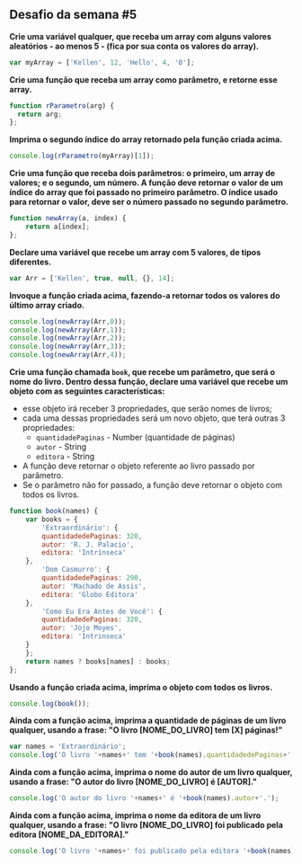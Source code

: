 Desafio da semana #5
--------------------

**Crie uma variável qualquer, que receba um array com alguns valores aleatórios - ao menos 5 - (fica por sua conta os valores do array).**
```js
var myArray = ['Kellen', 12, 'Hello', 4, '0'];
```
**Crie uma função que receba um array como parâmetro, e retorne esse array.**
```js
function rParametro(arg) {
  return arg;
};
```
**Imprima o segundo índice do array retornado pela função criada acima.**
```js
console.log(rParametro(myArray)[1]);
```
**Crie uma função que receba dois parâmetros: o primeiro, um array de valores; e o segundo, um número. A função deve retornar o valor de um índice do array que foi passado no primeiro parâmetro. O índice usado para retornar o valor, deve ser o número passado no segundo parâmetro.**
```js
function newArray(a, index) {
    return a[index];
};
```
**Declare uma variável que recebe um array com 5 valores, de tipos diferentes.**
```js
var Arr = ['Kellen', true, null, {}, 14];
```
**Invoque a função criada acima, fazendo-a retornar todos os valores do último array criado.**
```js
console.log(newArray(Arr,0));
console.log(newArray(Arr,1));
console.log(newArray(Arr,2));
console.log(newArray(Arr,3));
console.log(newArray(Arr,4));
```
**Crie uma função chamada `book`, que recebe um parâmetro, que será o nome do livro. Dentro dessa função, declare uma variável que recebe um objeto com as seguintes características:**

- esse objeto irá receber 3 propriedades, que serão nomes de livros;
- cada uma dessas propriedades será um novo objeto, que terá outras 3
propriedades:
    - `quantidadePaginas` - Number (quantidade de páginas)
    - `autor` - String
    - `editora` - String
- A função deve retornar o objeto referente ao livro passado por parâmetro.
- Se o parâmetro não for passado, a função deve retornar o objeto com todos os livros.
```js
function book(names) {
    var books = {
        'Extraordinário': {
        quantidadedePaginas: 320,
        autor: 'R. J. Palacio',
        editora: 'Intrínseca'
    },
		'Dom Casmurro': {
        quantidadedePaginas: 290,
        autor: 'Machado de Assis',
        editora: 'Globo Editora'
    },
		'Como Eu Era Antes de Você': {
        quantidadedePaginas: 320,
        autor: 'Jojo Moyes',
        editora: 'Intrinseca'
    }
	};
	return names ? books[names] : books;
};
```
**Usando a função criada acima, imprima o objeto com todos os livros.**
```js
console.log(book());
```
**Ainda com a função acima, imprima a quantidade de páginas de um livro qualquer, usando a frase: "O livro [NOME_DO_LIVRO] tem [X] páginas!"**
```js
var names = 'Extraordinário';
console.log('O livro '+names+' tem '+book(names).quantidadedePaginas+' páginas!');
```
**Ainda com a função acima, imprima o nome do autor de um livro qualquer, usando a frase: "O autor do livro [NOME_DO_LIVRO] é [AUTOR]."**
```js
console.log('O autor do livro '+names+' é '+book(names).autor+'.');
```
**Ainda com a função acima, imprima o nome da editora de um livro qualquer, usando a frase: "O livro [NOME_DO_LIVRO] foi publicado pela editora [NOME_DA_EDITORA]."**
```js
console.log('O livro '+names+' foi publicado pela editora '+book(names).editora+'.');
```
